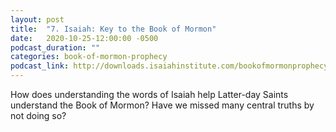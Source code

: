 ```yaml
---
layout: post
title:  "7. Isaiah: Key to the Book of Mormon"
date:   2020-10-25-12:00:00 -0500
podcast_duration: ""
categories: book-of-mormon-prophecy
podcast_link: http://downloads.isaiahinstitute.com/bookofmormonprophecypodcast/Episode_07_v1.mp3
---
```

How does understanding the words of Isaiah help Latter-day Saints understand the Book of Mormon? Have we missed many central truths by not doing so?
